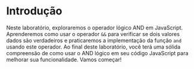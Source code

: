 # Introdução

Neste laboratório, exploraremos o operador lógico AND em JavaScript. Aprenderemos como usar o operador `&&` para verificar se dois valores dados são verdadeiros e praticaremos a implementação da função `and` usando este operador. Ao final deste laboratório, você terá uma sólida compreensão de como usar o AND lógico em seu código JavaScript para melhorar sua funcionalidade. Vamos começar!
